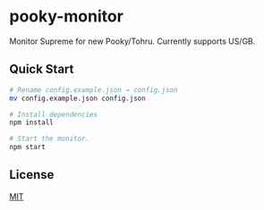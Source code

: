 # pooky-monitor

Monitor Supreme for new Pooky/Tohru. Currently supports US/GB.

## Quick Start

```bash
# Rename config.example.json → config.json
mv config.example.json config.json

# Install dependencies
npm install

# Start the monitor.
npm start
```

## License

[MIT](LICENSE)
